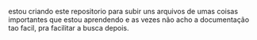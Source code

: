 estou criando este repositorio para subir uns arquivos de umas coisas 
importantes que estou aprendendo e as vezes não acho a documentação tao facil, pra facilitar
a busca depois.

